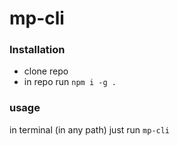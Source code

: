 # mp-cli
### Installation
* clone repo
* in repo run `npm i -g .`

### usage
in terminal (in any path) just run `mp-cli`
